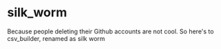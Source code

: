 silk_worm
=========

Because people deleting their Github accounts are not cool. So here's to csv_builder, renamed as silk worm